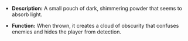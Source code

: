 - **Description:** A small pouch of dark, shimmering powder that seems to absorb light.

- **Function:** When thrown, it creates a cloud of obscurity that confuses enemies and hides the player from detection.